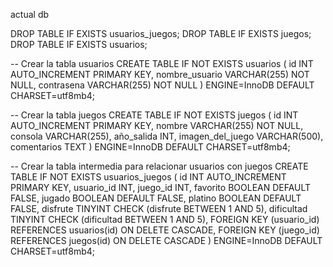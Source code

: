 actual db

DROP TABLE IF EXISTS usuarios_juegos;
DROP TABLE IF EXISTS juegos;
DROP TABLE IF EXISTS usuarios;

-- Crear la tabla usuarios
CREATE TABLE IF NOT EXISTS usuarios (
    id INT AUTO_INCREMENT PRIMARY KEY,
    nombre_usuario VARCHAR(255) NOT NULL,
    contrasena VARCHAR(255) NOT NULL
) ENGINE=InnoDB DEFAULT CHARSET=utf8mb4;

-- Crear la tabla juegos
CREATE TABLE IF NOT EXISTS juegos (
    id INT AUTO_INCREMENT PRIMARY KEY,
    nombre VARCHAR(255) NOT NULL,
    consola VARCHAR(255),
    año_salida INT,
    imagen_del_juego VARCHAR(500),
    comentarios TEXT
) ENGINE=InnoDB DEFAULT CHARSET=utf8mb4;

-- Crear la tabla intermedia para relacionar usuarios con juegos
CREATE TABLE IF NOT EXISTS usuarios_juegos (
    id INT AUTO_INCREMENT PRIMARY KEY,
    usuario_id INT,
    juego_id INT,
    favorito BOOLEAN DEFAULT FALSE,
    jugado BOOLEAN DEFAULT FALSE,
    platino BOOLEAN DEFAULT FALSE,
    disfrute TINYINT CHECK (disfrute BETWEEN 1 AND 5),
    dificultad TINYINT CHECK (dificultad BETWEEN 1 AND 5),
    FOREIGN KEY (usuario_id) REFERENCES usuarios(id) ON DELETE CASCADE,
    FOREIGN KEY (juego_id) REFERENCES juegos(id) ON DELETE CASCADE
) ENGINE=InnoDB DEFAULT CHARSET=utf8mb4;

